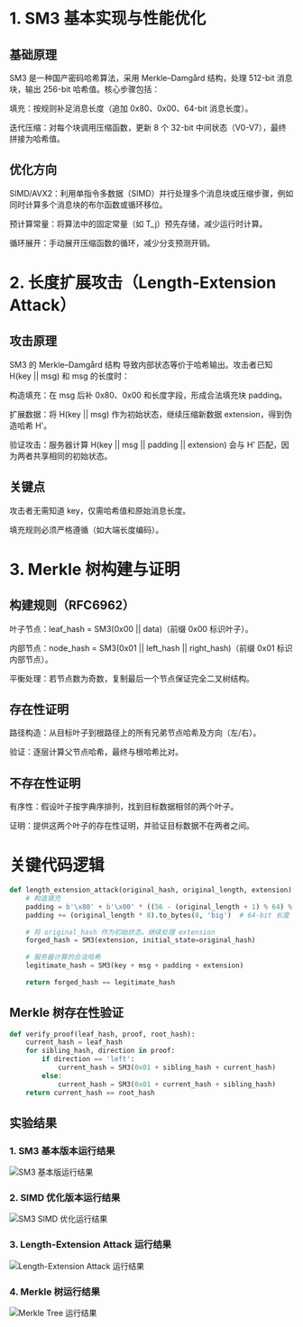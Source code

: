 # 1. SM3 基本实现与性能优化
## 基础原理
SM3 是一种国产密码哈希算法，采用 Merkle–Damgård 结构，处理 512-bit 消息块，输出 256-bit 哈希值。核心步骤包括：

填充：按规则补足消息长度（追加 0x80、0x00、64-bit 消息长度）。

迭代压缩：对每个块调用压缩函数，更新 8 个 32-bit 中间状态（V0-V7），最终拼接为哈希值。

## 优化方向

SIMD/AVX2：利用单指令多数据（SIMD）并行处理多个消息块或压缩步骤，例如同时计算多个消息块的布尔函数或循环移位。

预计算常量：将算法中的固定常量（如 T_j）预先存储，减少运行时计算。

循环展开：手动展开压缩函数的循环，减少分支预测开销。

# 2. 长度扩展攻击（Length-Extension Attack）
## 攻击原理
SM3 的 Merkle–Damgård 结构 导致内部状态等价于哈希输出。攻击者已知 H(key || msg) 和 msg 的长度时：

构造填充：在 msg 后补 0x80、0x00 和长度字段，形成合法填充块 padding。

扩展数据：将 H(key || msg) 作为初始状态，继续压缩新数据 extension，得到伪造哈希 H'。

验证攻击：服务器计算 H(key || msg || padding || extension) 会与 H' 匹配，因为两者共享相同的初始状态。

## 关键点

攻击者无需知道 key，仅需哈希值和原始消息长度。

填充规则必须严格遵循（如大端长度编码）。

# 3. Merkle 树构建与证明
## 构建规则（RFC6962）

叶子节点：leaf_hash = SM3(0x00 || data)（前缀 0x00 标识叶子）。

内部节点：node_hash = SM3(0x01 || left_hash || right_hash)（前缀 0x01 标识内部节点）。

平衡处理：若节点数为奇数，复制最后一个节点保证完全二叉树结构。

## 存在性证明

路径构造：从目标叶子到根路径上的所有兄弟节点哈希及方向（左/右）。

验证：逐层计算父节点哈希，最终与根哈希比对。

## 不存在性证明

有序性：假设叶子按字典序排列，找到目标数据相邻的两个叶子。

证明：提供这两个叶子的存在性证明，并验证目标数据不在两者之间。

# 关键代码逻辑
```python
def length_extension_attack(original_hash, original_length, extension):
    # 构造填充
    padding = b'\x80' + b'\x00' * ((56 - (original_length + 1) % 64) % 64)
    padding += (original_length * 8).to_bytes(8, 'big')  # 64-bit 长度
    
    # 将 original_hash 作为初始状态，继续处理 extension
    forged_hash = SM3(extension, initial_state=original_hash)
    
    # 服务器计算的合法哈希
    legitimate_hash = SM3(key + msg + padding + extension)
    
    return forged_hash == legitimate_hash
```
## Merkle 树存在性验证
```python
def verify_proof(leaf_hash, proof, root_hash):
    current_hash = leaf_hash
    for sibling_hash, direction in proof:
        if direction == 'left':
            current_hash = SM3(0x01 + sibling_hash + current_hash)
        else:
            current_hash = SM3(0x01 + current_hash + sibling_hash)
    return current_hash == root_hash
```
## 实验结果

### 1. SM3 基本版本运行结果
![SM3 基本版运行结果](pic/SM3_res.png)

### 2. SIMD 优化版本运行结果
![SM3 SIMD 优化运行结果](pic/SM3_SIMD.png)

### 3. Length-Extension Attack 运行结果
![Length-Extension Attack 运行结果](pic/SM3_attack.png)

### 4. Merkle 树运行结果
![Merkle Tree 运行结果](pic/SM3_MT.png)

